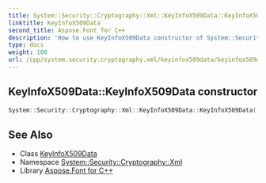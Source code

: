 ```yaml
---
title: System::Security::Cryptography::Xml::KeyInfoX509Data::KeyInfoX509Data constructor
linktitle: KeyInfoX509Data
second_title: Aspose.Font for C++
description: 'How to use KeyInfoX509Data constructor of System::Security::Cryptography::Xml::KeyInfoX509Data class in C++.'
type: docs
weight: 100
url: /cpp/system.security.cryptography.xml/keyinfox509data/keyinfox509data/
---
```

## KeyInfoX509Data::KeyInfoX509Data constructor




```cpp
System::Security::Cryptography::Xml::KeyInfoX509Data::KeyInfoX509Data()
```

## See Also

* Class [KeyInfoX509Data](../)
* Namespace [System::Security::Cryptography::Xml](../../)
* Library [Aspose.Font for C++](../../../)
